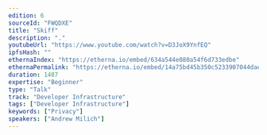 ```yaml
---
edition: 6
sourceId: "FWQDXE"
title: "Skiff"
description: "."
youtubeUrl: "https://www.youtube.com/watch?v=D3JoX9YnfEQ"
ipfsHash: ""
ethernaIndex: "https://etherna.io/embed/634a544e080a54f6d733edbe"
ethernaPermalink: "https://etherna.io/embed/14a75bd45b350c5233907044daee107f3c5146f3f5bc1b7f33509ad2dcb04305"
duration: 1487
expertise: "Beginner"
type: "Talk"
track: "Developer Infrastructure"
tags: ["Developer Infrastructure"]
keywords: ["Privacy"]
speakers: ["Andrew Milich"]
---
```

